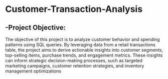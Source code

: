 # Customer-Transaction-Analysis
## -Project Objective:
The objective of this project is to analyze customer behavior and spending patterns using SQL queries. By leveraging data from a retail transactions table, the project aims to derive actionable insights into customer segments, top-selling items, purchase trends, and engagement metrics. These insights can inform strategic decision-making processes, such as targeted marketing campaigns, customer retention strategies, and inventory management optimizations
